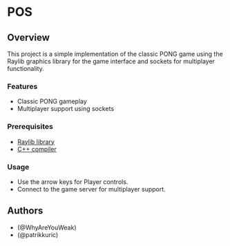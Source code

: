 # POS
## Overview

This project is a simple implementation of the classic PONG game using the Raylib graphics library for the game interface and sockets for multiplayer functionality.

### Features

- Classic PONG gameplay
- Multiplayer support using sockets

### Prerequisites

- [Raylib library](https://www.raylib.com/)
- [C++ compiler](https://www.jetbrains.com/clion/)

### Usage

- Use the arrow keys for Player controls.
- Connect to the game server for multiplayer support.
## Authors

- (@WhyAreYouWeak)
- (@patrikkuric)
